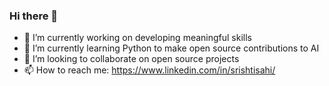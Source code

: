 ### Hi there 👋

- 🔭 I’m currently working on developing meaningful skills
- 🌱 I’m currently learning Python to make open source contributions to AI
- 👯 I’m looking to collaborate on open source projects
- 📫 How to reach me: https://www.linkedin.com/in/srishtisahi/
